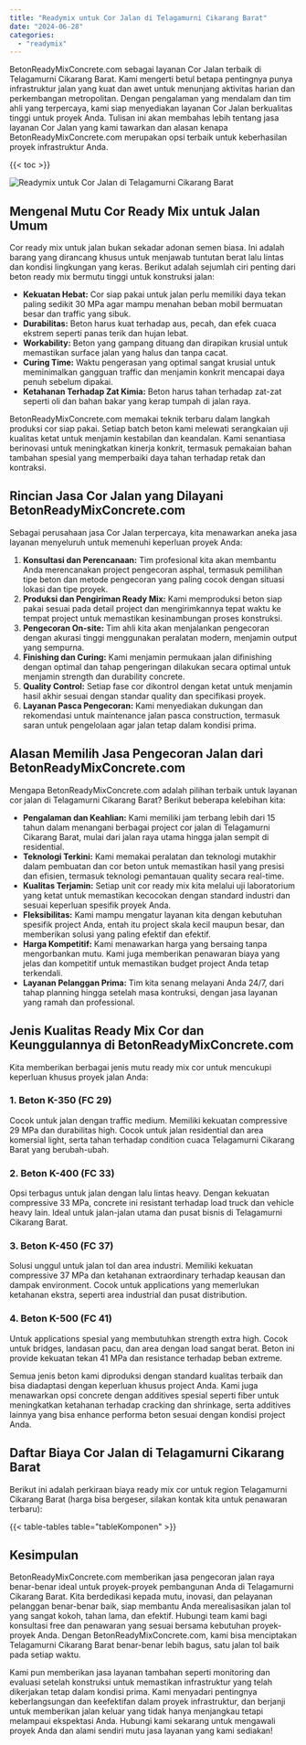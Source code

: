```yaml
---
title: "Readymix untuk Cor Jalan di Telagamurni Cikarang Barat"
date: "2024-06-28"
categories: 
  - "readymix"
---
```


BetonReadyMixConcrete.com sebagai layanan Cor Jalan terbaik di Telagamurni Cikarang Barat. Kami mengerti betul betapa pentingnya punya infrastruktur jalan yang kuat dan awet untuk menunjang aktivitas harian dan perkembangan metropolitan. Dengan pengalaman yang mendalam dan tim ahli yang terpercaya, kami siap menyediakan layanan Cor Jalan berkualitas tinggi untuk proyek Anda. Tulisan ini akan membahas lebih tentang jasa layanan Cor Jalan yang kami tawarkan dan alasan kenapa BetonReadyMixConcrete.com merupakan opsi terbaik untuk keberhasilan proyek infrastruktur Anda.

{{< toc >}}

![Readymix untuk Cor Jalan di Telagamurni Cikarang Barat](https://betoncor8.github.io/cor/harga-beton-readymix-concrete%20(14).png)

## Mengenal Mutu Cor Ready Mix untuk Jalan Umum

Cor ready mix untuk jalan bukan sekadar adonan semen biasa. Ini adalah barang yang dirancang khusus untuk menjawab tuntutan berat lalu lintas dan kondisi lingkungan yang keras. Berikut adalah sejumlah ciri penting dari beton ready mix bermutu tinggi untuk konstruksi jalan:

- **Kekuatan Hebat:** Cor siap pakai untuk jalan perlu memiliki daya tekan paling sedikit 30 MPa agar mampu menahan beban mobil bermuatan besar dan traffic yang sibuk.
- **Durabilitas:** Beton harus kuat terhadap aus, pecah, dan efek cuaca ekstrem seperti panas terik dan hujan lebat.
- **Workability:** Beton yang gampang dituang dan dirapikan krusial untuk memastikan surface jalan yang halus dan tanpa cacat.
- **Curing Time:** Waktu pengerasan yang optimal sangat krusial untuk meminimalkan gangguan traffic dan menjamin konkrit mencapai daya penuh sebelum dipakai.
- **Ketahanan Terhadap Zat Kimia:** Beton harus tahan terhadap zat-zat seperti oli dan bahan bakar yang kerap tumpah di jalan raya.

BetonReadyMixConcrete.com memakai teknik terbaru dalam langkah produksi cor siap pakai. Setiap batch beton kami melewati serangkaian uji kualitas ketat untuk menjamin kestabilan dan keandalan. Kami senantiasa berinovasi untuk meningkatkan kinerja konkrit, termasuk pemakaian bahan tambahan spesial yang memperbaiki daya tahan terhadap retak dan kontraksi.

## Rincian Jasa Cor Jalan yang Dilayani BetonReadyMixConcrete.com

Sebagai perusahaan jasa Cor Jalan terpercaya, kita menawarkan aneka jasa layanan menyeluruh untuk memenuhi keperluan proyek Anda:

1. **Konsultasi dan Perencanaan:** Tim profesional kita akan membantu Anda merencanakan project pengecoran asphal, termasuk pemilihan tipe beton dan metode pengecoran yang paling cocok dengan situasi lokasi dan tipe proyek.
2. **Produksi dan Pengiriman Ready Mix:** Kami memproduksi beton siap pakai sesuai pada detail project dan mengirimkannya tepat waktu ke tempat project untuk memastikan kesinambungan proses konstruksi.
3. **Pengecoran On-site:** Tim ahli kita akan menjalankan pengecoran dengan akurasi tinggi menggunakan peralatan modern, menjamin output yang sempurna.
4. **Finishing dan Curing:** Kami menjamin permukaan jalan difinishing dengan optimal dan tahap pengeringan dilakukan secara optimal untuk menjamin strength dan durability concrete.
5. **Quality Control:** Setiap fase cor dikontrol dengan ketat untuk menjamin hasil akhir sesuai dengan standar quality dan specifikasi proyek.
6. **Layanan Pasca Pengecoran:** Kami menyediakan dukungan dan rekomendasi untuk maintenance jalan pasca construction, termasuk saran untuk pengelolaan agar jalan tetap dalam kondisi prima.

## Alasan Memilih Jasa Pengecoran Jalan dari BetonReadyMixConcrete.com

Mengapa BetonReadyMixConcrete.com adalah pilihan terbaik untuk layanan cor jalan di Telagamurni Cikarang Barat? Berikut beberapa kelebihan kita:

- **Pengalaman dan Keahlian:** Kami memiliki jam terbang lebih dari 15 tahun dalam menangani berbagai project cor jalan di Telagamurni Cikarang Barat, mulai dari jalan raya utama hingga jalan sempit di residential.
- **Teknologi Terkini:** Kami memakai peralatan dan teknologi mutakhir dalam pembuatan dan cor beton untuk memastikan hasil yang presisi dan efisien, termasuk teknologi pemantauan quality secara real-time.
- **Kualitas Terjamin:** Setiap unit cor ready mix kita melalui uji laboratorium yang ketat untuk memastikan kecocokan dengan standard industri dan sesuai keperluan spesifik proyek Anda.
- **Fleksibilitas:** Kami mampu mengatur layanan kita dengan kebutuhan spesifik project Anda, entah itu project skala kecil maupun besar, dan memberikan solusi yang paling efektif dan efektif.
- **Harga Kompetitif:** Kami menawarkan harga yang bersaing tanpa mengorbankan mutu. Kami juga memberikan penawaran biaya yang jelas dan kompetitif untuk memastikan budget project Anda tetap terkendali.
- **Layanan Pelanggan Prima:** Tim kita senang melayani Anda 24/7, dari tahap planning hingga setelah masa kontruksi, dengan jasa layanan yang ramah dan professional.

## Jenis Kualitas Ready Mix Cor dan Keunggulannya di BetonReadyMixConcrete.com

Kita memberikan berbagai jenis mutu ready mix cor untuk mencukupi keperluan khusus proyek jalan Anda:

### 1\. Beton K-350 (FC 29)

Cocok untuk jalan dengan traffic medium. Memiliki kekuatan compressive 29 MPa dan durabilitas high. Cocok untuk jalan residential dan area komersial light, serta tahan terhadap condition cuaca Telagamurni Cikarang Barat yang berubah-ubah.

### 2\. Beton K-400 (FC 33)

Opsi terbagus untuk jalan dengan lalu lintas heavy. Dengan kekuatan compressive 33 MPa, concrete ini resistant terhadap load truck dan vehicle heavy lain. Ideal untuk jalan-jalan utama dan pusat bisnis di Telagamurni Cikarang Barat.

### 3\. Beton K-450 (FC 37)

Solusi unggul untuk jalan tol dan area industri. Memiliki kekuatan compressive 37 MPa dan ketahanan extraordinary terhadap keausan dan dampak environment. Cocok untuk applications yang memerlukan ketahanan ekstra, seperti area industrial dan pusat distribution.

### 4\. Beton K-500 (FC 41)

Untuk applications spesial yang membutuhkan strength extra high. Cocok untuk bridges, landasan pacu, dan area dengan load sangat berat. Beton ini provide kekuatan tekan 41 MPa dan resistance terhadap beban extreme.

Semua jenis beton kami diproduksi dengan standard kualitas terbaik dan bisa diadaptasi dengan keperluan khusus project Anda. Kami juga menawarkan opsi concrete dengan additives spesial seperti fiber untuk meningkatkan ketahanan terhadap cracking dan shrinkage, serta additives lainnya yang bisa enhance performa beton sesuai dengan kondisi project Anda.

## Daftar Biaya Cor Jalan di Telagamurni Cikarang Barat

Berikut ini adalah perkiraan biaya ready mix cor untuk region Telagamurni Cikarang Barat (harga bisa bergeser, silakan kontak kita untuk penawaran terbaru):

{{< table-tables table="tableKomponen" >}}

## Kesimpulan

BetonReadyMixConcrete.com memberikan jasa pengecoran jalan raya benar-benar ideal untuk proyek-proyek pembangunan Anda di Telagamurni Cikarang Barat. Kita berdedikasi kepada mutu, inovasi, dan pelayanan pelanggan benar-benar baik, siap membantu Anda merealisasikan jalan tol yang sangat kokoh, tahan lama, dan efektif. Hubungi team kami bagi konsultasi free dan penawaran yang sesuai bersama kebutuhan proyek-proyek Anda. Dengan BetonReadyMixConcrete.com, kami bisa menciptakan Telagamurni Cikarang Barat benar-benar lebih bagus, satu jalan tol baik pada setiap waktu.

Kami pun memberikan jasa layanan tambahan seperti monitoring dan evaluasi setelah konstruksi untuk memastikan infrastruktur yang telah dikerjakan tetap dalam kondisi prima. Kami menyadari pentingnya keberlangsungan dan keefektifan dalam proyek infrastruktur, dan berjanji untuk memberikan jalan keluar yang tidak hanya menjangkau tetapi melampaui ekspektasi Anda. Hubungi kami sekarang untuk mengawali proyek Anda dan alami sendiri mutu jasa layanan yang kami sediakan!
